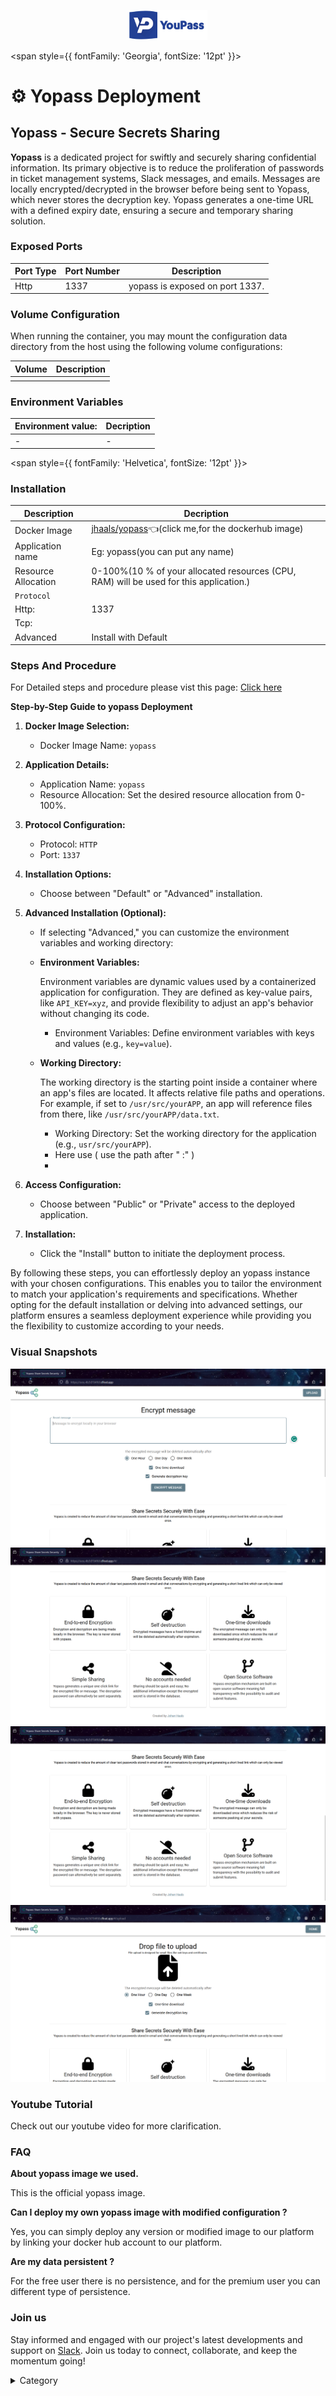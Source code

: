 <p align="center">
  <img src="/img/ooph.png" alt="Alt Text" width="25%"/>
</p> 


<span style={{ fontFamily: 'Georgia', fontSize: '12pt' }}>

# ⚙️ Yopass Deployment

## Yopass - Secure Secrets Sharing

**Yopass** is a dedicated project for swiftly and securely sharing confidential information. Its primary objective is to reduce the proliferation of passwords in ticket management systems, Slack messages, and emails. Messages are locally encrypted/decrypted in the browser before being sent to Yopass, which never stores the decryption key. Yopass generates a one-time URL with a defined expiry date, ensuring a secure and temporary sharing solution.


### Exposed Ports

| Port Type | Port Number | Description                        |
| --------- | ----------- | ---------------------------------- |
| Http       | 1337        | yopass is exposed on port 1337.        |

### Volume Configuration

When running the container, you may mount the configuration data directory from the host using the following volume configurations:

| Volume                          | Description                                      |
| ------------------------------- | ------------------------------------------------ |
|  |  |



### Environment Variables


|   **Environment value:**          | Decription                                                                                                               | 
| --------------------- | ------                                                                                                                   | 
|-       |  -                              |

</span>


<span style={{ fontFamily: 'Helvetica', fontSize: '12pt' }}>

### Installation

|  Description          | Decription                                                                                                               | 
| --------------------- | ------                                                                                                                   | 
| Docker Image          |   [jhaals/yopass](https://hub.docker.com/r/jhaals/yopass)👈(click me,for the dockerhub image)                       |
| Application name      |  Eg: yopass(you can put any name)                                                                                        | 
| Resource Allocation   |  0-100%(10 % of your allocated resources (CPU, RAM) will be used for this application.)                                  | 
| `Protocol`            |                                                                                                                          | 
|  Http:                | 1337                                                                                                                      |
|  Tcp:                 |                                                                                                                          | 
|    Advanced           |    Install with Default                                                                                                  |

                                                                 


### Steps And Procedure

For Detailed steps and procedure please vist this page: [Click here](https://techscaleinfinite.github.io/introduction/cloud-float/Steps%20and%20procedure)


**Step-by-Step Guide to yopass Deployment**

1. **Docker Image Selection:**
   * Docker Image Name: `yopass`
2. **Application Details:**
   * Application Name: `yopass`
   * Resource Allocation: Set the desired resource allocation from 0-100%.
3. **Protocol Configuration:**
   * Protocol: `HTTP`
   * Port: `1337`
4. **Installation Options:**
   * Choose between "Default" or "Advanced" installation.
5. **Advanced Installation (Optional):**
   * If selecting "Advanced," you can customize the environment variables and working directory:
   *   **Environment Variables:**

       Environment variables are dynamic values used by a containerized application for configuration. They are defined as key-value pairs, like `API_KEY=xyz`, and provide flexibility to adjust an app's behavior without changing its code.

       * Environment Variables: Define environment variables with keys and values (e.g., `key=value`).
   *   **Working Directory:**

       The working directory is the starting point inside a container where an app's files are located. It affects relative file paths and operations. For example, if set to `/usr/src/yourAPP`, an app will reference files from there, like `/usr/src/yourAPP/data.txt`.

       * Working Directory: Set the working directory for the application (e.g., `usr/src/yourAPP`).
       * Here use ( use the path after   " :"  )
       *

          
6. **Access Configuration:**
   * Choose between "Public" or "Private" access to the deployed application.
7. **Installation:**
   * Click the "Install" button to initiate the deployment process.

By following these steps, you can effortlessly deploy an yopass instance with your chosen configurations. This enables you to tailor the environment to match your application's requirements and specifications. Whether opting for the default installation or delving into advanced settings, our platform ensures a seamless deployment experience while providing you the flexibility to customize according to your needs.

### Visual Snapshots

![Alt Text](/img/f6.png)
![Alt Text](/img/f55.png)
![Alt Text](/img/f66.png)
![Alt Text](/img/f666.png)




### Youtube Tutorial&#x20;

Check out our youtube video for more clarification.



### FAQ

**About yopass image we used.**

This is the official yopass image.

**Can I deploy my own yopass image with modified configuration ?**

Yes, you can simply deploy any version or modified image to our platform by linking your docker hub account to our platform.

**Are my data persistent ?**

For the free user there is no persistence, and for the premium user you can different type of persistence.

### Join us

Stay informed and engaged with our project's latest developments and support on [Slack](https://app.slack.com/client/T04QS32JX6E/C04QKEWE146). Join us today to connect, collaborate, and keep the momentum going!&#x20;

<details>

<summary>Category</summary>

Kubernetes, cloud computing, DevOps, cloud services, hosting platform, container orchestration, cloud infrastructure, cloud deployment, cloud management, cloud technology, cloud solutions, yopass

</details>

</span>


